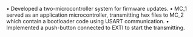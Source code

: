 •	Developed a two-microcontroller system for firmware updates.
•	MC_1 served as an application microcontroller, transmitting hex files to MC_2 which contain a bootloader code using USART communication.
•	Implemented a push-button connected to EXTI to start the transmitting.
